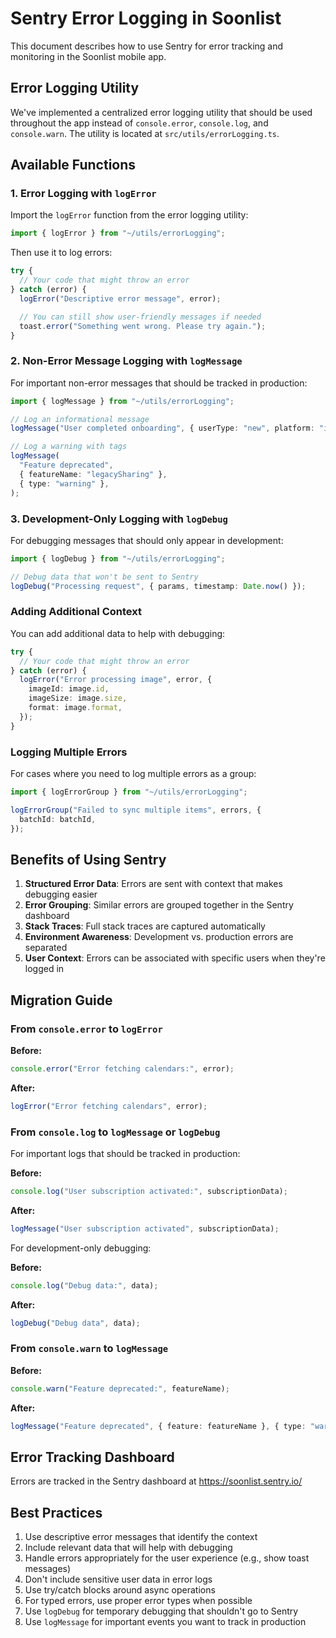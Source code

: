# Sentry Error Logging in Soonlist

This document describes how to use Sentry for error tracking and monitoring in the Soonlist mobile app.

## Error Logging Utility

We've implemented a centralized error logging utility that should be used throughout the app instead of `console.error`, `console.log`, and `console.warn`. The utility is located at `src/utils/errorLogging.ts`.

## Available Functions

### 1. Error Logging with `logError`

Import the `logError` function from the error logging utility:

```typescript
import { logError } from "~/utils/errorLogging";
```

Then use it to log errors:

```typescript
try {
  // Your code that might throw an error
} catch (error) {
  logError("Descriptive error message", error);

  // You can still show user-friendly messages if needed
  toast.error("Something went wrong. Please try again.");
}
```

### 2. Non-Error Message Logging with `logMessage`

For important non-error messages that should be tracked in production:

```typescript
import { logMessage } from "~/utils/errorLogging";

// Log an informational message
logMessage("User completed onboarding", { userType: "new", platform: "ios" });

// Log a warning with tags
logMessage(
  "Feature deprecated",
  { featureName: "legacySharing" },
  { type: "warning" },
);
```

### 3. Development-Only Logging with `logDebug`

For debugging messages that should only appear in development:

```typescript
import { logDebug } from "~/utils/errorLogging";

// Debug data that won't be sent to Sentry
logDebug("Processing request", { params, timestamp: Date.now() });
```

### Adding Additional Context

You can add additional data to help with debugging:

```typescript
try {
  // Your code that might throw an error
} catch (error) {
  logError("Error processing image", error, {
    imageId: image.id,
    imageSize: image.size,
    format: image.format,
  });
}
```

### Logging Multiple Errors

For cases where you need to log multiple errors as a group:

```typescript
import { logErrorGroup } from "~/utils/errorLogging";

logErrorGroup("Failed to sync multiple items", errors, {
  batchId: batchId,
});
```

## Benefits of Using Sentry

1. **Structured Error Data**: Errors are sent with context that makes debugging easier
2. **Error Grouping**: Similar errors are grouped together in the Sentry dashboard
3. **Stack Traces**: Full stack traces are captured automatically
4. **Environment Awareness**: Development vs. production errors are separated
5. **User Context**: Errors can be associated with specific users when they're logged in

## Migration Guide

### From `console.error` to `logError`

**Before:**

```typescript
console.error("Error fetching calendars:", error);
```

**After:**

```typescript
logError("Error fetching calendars", error);
```

### From `console.log` to `logMessage` or `logDebug`

For important logs that should be tracked in production:

**Before:**

```typescript
console.log("User subscription activated:", subscriptionData);
```

**After:**

```typescript
logMessage("User subscription activated", subscriptionData);
```

For development-only debugging:

**Before:**

```typescript
console.log("Debug data:", data);
```

**After:**

```typescript
logDebug("Debug data", data);
```

### From `console.warn` to `logMessage`

**Before:**

```typescript
console.warn("Feature deprecated:", featureName);
```

**After:**

```typescript
logMessage("Feature deprecated", { feature: featureName }, { type: "warning" });
```

## Error Tracking Dashboard

Errors are tracked in the Sentry dashboard at https://soonlist.sentry.io/

## Best Practices

1. Use descriptive error messages that identify the context
2. Include relevant data that will help with debugging
3. Handle errors appropriately for the user experience (e.g., show toast messages)
4. Don't include sensitive user data in error logs
5. Use try/catch blocks around async operations
6. For typed errors, use proper error types when possible
7. Use `logDebug` for temporary debugging that shouldn't go to Sentry
8. Use `logMessage` for important events you want to track in production
